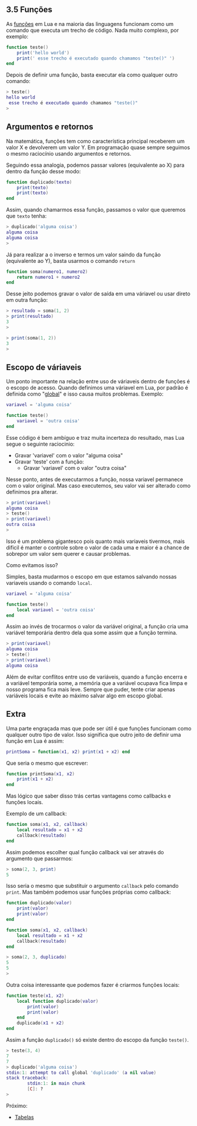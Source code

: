 ## 3.5 Funções

As [funções](https://www.lua.org/pil/5.html) em Lua e na maioria das linguagens funcionam como um comando que executa um trecho de código.
Nada muito complexo, por exemplo:

```lua
function teste()
    print('hello world')
    print(' esse trecho é executado quando chamamos "teste()" ')
end
```

Depois de definir uma função, basta executar ela como qualquer outro comando:

```lua
> teste()
hello world
 esse trecho é executado quando chamamos "teste()" 
>
```

## Argumentos e retornos

Na matemática, funções tem como característica principal receberem um valor X e devolverem um valor Y.
Em programação quase sempre seguimos o mesmo raciocínio usando argumentos e retornos.

Seguindo essa analogia, podemos passar valores (equivalente ao X) para dentro da função desse modo:

```lua
function duplicado(texto)
    print(texto)
    print(texto)
end
```

Assim, quando chamarmos essa função, passamos o valor que queremos que ```texto``` tenha:

```lua
> duplicado('alguma coisa')
alguma coisa
alguma coisa
> 
```

Já para realizar a o inverso e termos um valor saindo da função (equivalente ao Y), basta usarmos o comando ```return```

```lua
function soma(numero1, numero2)
    return numero1 + numero2
end
```

Desse jeito podemos gravar o valor de saída em uma váriavel ou usar direto em outra função:

```lua
> resultado = soma(1, 2)
> print(resultado)
3
>

> print(soma(1, 2))
3
>
```

## Escopo de váriaveis

Um ponto importante na relação entre uso de váriaveis dentro de funções é o escopo de acesso.
Quando definimos uma váriavel em Lua, por padrão é definida como "[global](https://pt.wikipedia.org/wiki/Vari%C3%A1vel_global)" e isso causa muitos problemas.
Exemplo:

```lua
variavel = 'alguma coisa'

function teste()
    variavel = 'outra coisa'
end
```

Esse código é bem ambíguo e traz muita incerteza do resultado, mas Lua segue o seguinte raciocinio:
  - Gravar 'variavel' com o valor "alguma coisa"
  - Gravar 'teste' com a função:
    - Gravar 'variavel' com o valor "outra coisa"

Nesse ponto, antes de executarmos a função, nossa variavel permanece com o valor original.
Mas caso executemos, seu valor vai ser alterado como definimos pra alterar.

```lua
> print(variavel)
alguma coisa
> teste()
> print(variavel)
outra coisa
> 
```

Isso é um problema gigantesco pois quanto mais variaveis tivermos, mais dificil é manter o controle sobre o valor de cada uma e maior é a chance de sobrepor um valor sem querer e causar problemas.

Como evitamos isso?

Simples, basta mudarmos o escopo em que estamos salvando nossas variaveis usando o comando ```local```.

```lua
variavel = 'alguma coisa'

function teste()
    local variavel = 'outra coisa'
end
```

Assim ao invés de trocarmos o valor da variável original, a função cria uma variável temporária dentro dela qua some assim que a função termina.

```lua
> print(variavel)
alguma coisa
> teste()        
> print(variavel)
alguma coisa
```

Além de evitar conflitos entre uso de variáveis, quando a função encerra e a variável temporária some, a memória que a variável ocupava fica limpa e nosso programa fica mais leve.
Sempre que puder, tente criar apenas variáveis locais e evite ao máximo salvar algo em escopo global.

## Extra

Uma parte engraçada mas que pode ser útil é que funções funcionam como qualquer outro tipo de valor.
Isso significa que outro jeito de definir uma função em Lua é assim:

```lua
printSoma = function(x1, x2) print(x1 + x2) end
```

Que seria o mesmo que escrever:

```lua
function printSoma(x1, x2)
    print(x1 + x2)
end
```

Mas lógico que saber disso trás certas vantagens como callbacks e funções locais.

Exemplo de um callback:

```lua
function soma(x1, x2, callback)
    local resultado = x1 + x2
    callback(resultado)
end
```

Assim podemos escolher qual função callback vai ser através do argumento que passarmos:

```lua
> soma(2, 3, print)
5
```

Isso seria o mesmo que substituir o argumento ```callback``` pelo comando ```print```.
Mas também podemos usar funções próprias como callback:

```lua
function duplicado(valor)
    print(valor)
    print(valor)
end

function soma(x1, x2, callback)
    local resultado = x1 + x2
    callback(resultado)
end
```

```lua
> soma(2, 3, duplicado)
5
5
> 
```

Outra coisa interessante que podemos fazer é criarmos funções locais:

```lua
function teste(x1, x2)
    local function duplicado(valor)
        print(valor)
        print(valor)
    end
    duplicado(x1 + x2)
end
```

Assim a função ```duplicado()``` só existe dentro do escopo da função ```teste()```.

```lua
> teste(3, 4)
7
7
> duplicado('alguma coisa')
stdin:1: attempt to call global 'duplicado' (a nil value)
stack traceback:
        stdin:1: in main chunk
        [C]: ?
> 
```

Próximo:
- [Tabelas](/Basico/tabelas.md)